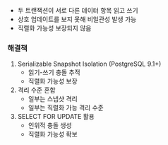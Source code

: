 
- 두 트랜잭션이 서로 다른 데이터 항목 읽고 쓰기
- 상호 업데이트를 보지 못해 비일관성 발생 가능
- 직렬화 가능성 보장되지 않음

### 해결책

1. Serializable Snapshot Isolation (PostgreSQL 9.1+)
    - 읽기-쓰기 충돌 추적
    - 직렬화 가능성 보장
2. 격리 수준 혼합
    - 일부는 스냅샷 격리
    - 일부는 직렬화 가능 격리 수준
3. SELECT FOR UPDATE 활용
    - 인위적 충돌 생성
    - 직렬화 가능성 확보